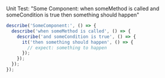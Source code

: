 Unit Test: "Some Component: when someMethod is called and someCondition is true then something should happen"
``` javascript
describe('SomeComponent:', () => {
  describe('when someMethod is called', () => {
    describe('and someCondition is true', () => {
      it('then something should happen', () => {
        // expect: something to happen
      });
    });
  });
});
```
